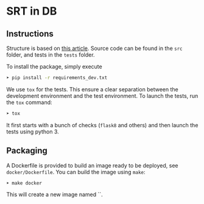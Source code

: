 # SRT in DB


## Instructions

Structure is based on [this article](https://blog.ionelmc.ro/2014/05/25/python-packaging/#the-structure). Source code can be found in the `src` folder, and tests in the `tests` folder.

To install the package, simply execute

```bash
➤ pip install -r requirements_dev.txt
```

We use `tox` for the tests. This ensure a clear separation between the development environment and the test environment.
To launch the tests, run the `tox` command:

```bash
➤ tox
```

It first starts with a bunch of checks (`flask8` and others) and then launch the tests using python 3.

## Packaging

A Dockerfile is provided to build an image ready to be deployed, see `docker/Dockerfile`. You can build the image using `make`:

```bash
➤ make docker
```

This will create a new image named ``.
